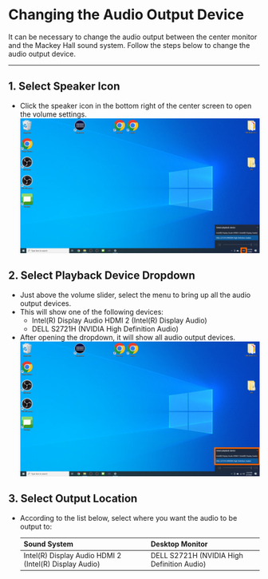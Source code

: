 # Changing the Audio Output Device

It can be necessary to change the audio output between the center monitor and the Mackey Hall sound system. Follow the steps below to change the audio output device.

---

## 1. Select Speaker Icon
 - Click the speaker icon in the bottom right of the center screen to open the volume settings.
 ![Speaker Icon](../../assets/images/audio-output/speaker.png)

## 2. Select Playback Device Dropdown
 - Just above the volume slider, select the menu to bring up all the audio output devices.
 - This will show one of the following devices:
    - Intel(R) Display Audio HDMI 2 (Intel(R) Display Audio)
    - DELL S2721H (NVIDIA High Definition Audio)
 - After opening the dropdown, it will show all audio output devices.
 ![Output Devices](../../assets/images/audio-output/audio-devices.png)

## 3. Select Output Location
 - According to the list below, select where you want the audio to be output to:

    | Sound System | Desktop Monitor |
    |--------------|-----------------|
    | Intel(R) Display Audio HDMI 2 (Intel(R) Display Audio)           | DELL S2721H (NVIDIA High Definition Audio)              |
